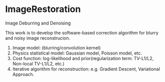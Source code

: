 # ImageRestoration
Image Deburring and Denoising

This work is to develop the software-based correction algorithm for blurry and noisy image reconstrucion. 

1. Image model: (blurring/convolution kernel)
2. Physics statistical model: Gaussian model, Poisson model, etc.
3. Cost function: log-likelihood and prior(regularization term: TV-L1/L2, Non-local TV-L1/L2, etc.)
4. Iterative algorithm for reconstruction: e.g. Gradient Descent, Variational Approach.
